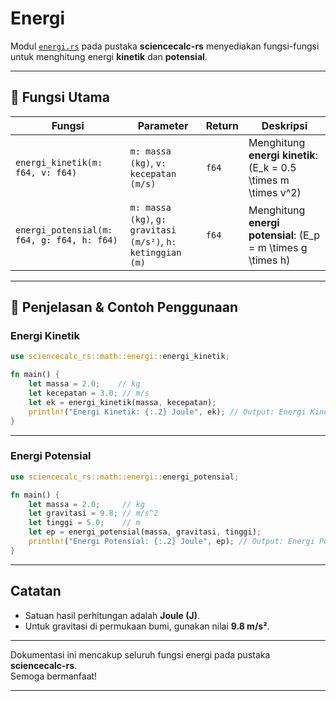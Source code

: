 # Energi

Modul [`energi.rs`](../src/math/energi.rs) pada pustaka **sciencecalc-rs** menyediakan fungsi-fungsi untuk menghitung energi **kinetik** dan **potensial**.

---

## 📍 Fungsi Utama

| Fungsi                              | Parameter                      | Return  | Deskripsi                                      |
|--------------------------------------|-------------------------------|---------|------------------------------------------------|
| `energi_kinetik(m: f64, v: f64)`    | `m: massa (kg)`, `v: kecepatan (m/s)` | `f64`   | Menghitung **energi kinetik**: \(E_k = 0.5 \times m \times v^2\) |
| `energi_potensial(m: f64, g: f64, h: f64)` | `m: massa (kg)`, `g: gravitasi (m/s²)`, `h: ketinggian (m)` | `f64` | Menghitung **energi potensial**: \(E_p = m \times g \times h\) |

---

## 📍 Penjelasan & Contoh Penggunaan

### Energi Kinetik

```rust
use sciencecalc_rs::math::energi::energi_kinetik;

fn main() {
    let massa = 2.0;    // kg
    let kecepatan = 3.0; // m/s
    let ek = energi_kinetik(massa, kecepatan);
    println!("Energi Kinetik: {:.2} Joule", ek); // Output: Energi Kinetik: 9.00 Joule
}
```

---

### Energi Potensial

```rust
use sciencecalc_rs::math::energi::energi_potensial;

fn main() {
    let massa = 2.0;     // kg
    let gravitasi = 9.8; // m/s^2
    let tinggi = 5.0;    // m
    let ep = energi_potensial(massa, gravitasi, tinggi);
    println!("Energi Potensial: {:.2} Joule", ep); // Output: Energi Potensial: 98.00 Joule
}
```

---

## Catatan

- Satuan hasil perhitungan adalah **Joule (J)**.
- Untuk gravitasi di permukaan bumi, gunakan nilai **9.8 m/s²**.

---

Dokumentasi ini mencakup seluruh fungsi energi pada pustaka **sciencecalc-rs**.  
Semoga bermanfaat!

---
